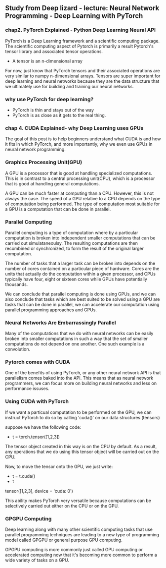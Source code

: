 ## Study from Deep lizard - lecture: Neural Network Programming - Deep Learning with PyTorch

### chap2. PyTorch Explained - Python Deep Learning Neural API

PyTorch is a Deep Learning framework and a scientific computing package. The scientific computing aspect of Pytorch is primarily a result Pytorch's tensor library and associated tensor operations. 

* A tensor is an n-dimensional array

For now, just know that PyTorch tensors and their associated operations are very similar to numpy n-dimensional arrays.
Tensors are super important for deep learning and neural networks because they are the data structure that we ultimately use for building and training our neural networks.

### why use PyTorch for deep learning?
* PyTorch is thin and stays out of the way
* PyTorch is as close as it gets to the real thing.

### chap 4. CUDA Explained- why Deep Learning uses GPUs
The goal of this post is to help beginners understand what CUDA is and how it fits in which PyTorch, and more importantly, why we even use GPUs in neural network programming.

### Graphics Processing Unit(GPU)
A GPU is a processor that is good at handling specialized computations.
This is in contrast to a central processing unit(CPU), which is a processor that is good at handling general computations.

A GPU can be much faster at computing than a CPU. However, this is not always the case.
The speed of a GPU relative to a CPU depends on the type of computation being performed.
The type of computation most suitable for a GPU is a computation that can be done in parallel.

### Parallel Computing
Parallel computing is a type of computation where by a particular computation is broken into independent smaller computations that can be carried out simulataneoulsy.
The resulting computations are then recombined or synchronized, to form the result of the original larger computation.

The number of tasks that a larger task can be broken into depends on the number of cores contained on a particular piece of hardware. Cores are the units that actually do the computation within a given processor, and CPUs typically have four, eight or sixteen cores while GPUs have potentially thousands.

We can conclude that parallel computing is done using GPUs, and we can also conclude that tasks which are best suited to be solved using a GPU are tasks that can be done in parallel, we can accelerate our computation using parallel programming approaches and GPUs. 

### Neural Networks Are Embarrassingly Parallel 

Many of the computations that we do with neural networks can be easily broken into smaller computations in such a way that the set of smaller computations do not depend on one another. One such example is a convolution.

### Pytorch comes with CUDA

One of the benefits of using PyTorch, or any other neural network API is that parallelism comes baked into the API. This means that as neural network programmers, we can focus more on building neural networks and less on performance issuses.

### Using CUDA with PyTorch

If we want a particual computation to be performed on the GPU, we can instruct PyTorch to do so by calling 'cuda()' on our data structures (tensors)

suppose we have the following code:
   * t = torch.tensor([1,2,3])

The tensor object created in this way is on the CPU by default.
As a result, any operations that we do using this tensor object will be carried out on the CPU.

Now, to move the tensor onto the GPU, we just write:

  * t = t.cuda()
  * t
  
  tensor([1,2,3], device = 'cuda: 0')

This ability makes PyTorch very versatile because computations can be selectively carried out either on the CPU or on the GPU.

### GPGPU Computing 

Deep learning along with many other scientific computing tasks that use parallel programming techniques are leading to a new type of programming model called GPGPU or general purpose GPU computing.

GPGPU computing is more commonly just called GPU computing or accelerated computing now that it's becoming more common to perform a wide variety of tasks on a GPU. 



